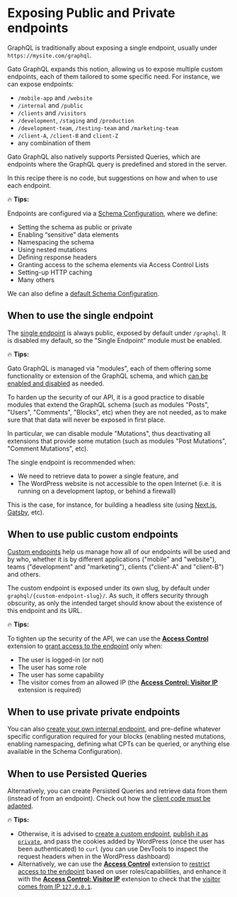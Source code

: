 # Exposing Public and Private endpoints

GraphQL is traditionally about exposing a single endpoint, usually under `https://mysite.com/graphql`.

Gato GraphQL expands this notion, allowing us to expose multiple custom endpoints, each of them tailored to some specific need. For instance, we can expose endpoints:

- `/mobile-app` and `/website`
- `/internal` and `/public`
- `/clients` and `/visitors`
- `/development`, `/staging` and `/production`
- `/development-team`, `/testing-team` and `/marketing-team`
- `/client-A`, `/client-B` and `client-Z`
- any combination of them

Gato GraphQL also natively supports Persisted Queries, which are endpoints where the GraphQL query is predefined and stored in the server.

In this recipe there is no code, but suggestions on how and when to use each endpoint.

<div class="doc-highlight" markdown=1>

🔥 **Tips:**

Endpoints are configured via a [Schema Configuration](https://gatographql.com/guides/use/creating-a-schema-configuration/), where we define:

- Setting the schema as public or private
- Enabling “sensitive” data elements
- Namespacing the schema
- Using nested mutations
- Defining response headers
- Granting access to the schema elements via Access Control Lists
- Setting-up HTTP caching
- Many others

We can also define a [default Schema Configuration](https://gatographql.com/guides/config/defining-the-default-schema-configuration/).

</div>

## When to use the single endpoint

The [single endpoint](https://gatographql.com/guides/config/enabling-and-configuring-the-single-endpoint/) is always public, exposed by default under `/graphql`. It is disabled my default, so the "Single Endpoint" module must be enabled.

<div class="doc-highlight" markdown=1>

🔥 **Tips:**

Gato GraphQL is managed via "modules", each of them offering some functionality or extension of the GraphQL schema, and which [can be enabled and disabled](https://gatographql.com/guides/config/browsing-enabling-and-disabling-modules/) as needed.

To harden up the security of our API, it is a good practice to disable modules that extend the GraphQL schema (such as modules "Posts", "Users", "Comments", "Blocks", etc) when they are not needed, as to make sure that that data will never be exposed in first place.

In particular, we can disable module "Mutations", thus deactivating all extensions that provide some mutation (such as modules "Post Mutations", "Comment Mutations", etc).

</div>

The single endpoint is recommended when:

- We need to retrieve data to power a single feature, and
- The WordPress website is not accessible to the open Internet (i.e. it is running on a development laptop, or behind a firewall)

This is the case, for instance, for building a headless site (using [Next.js](https://nextjs.org/), [Gatsby](https://www.gatsbyjs.com/), etc).

## When to use public custom endpoints

[Custom endpoints](https://gatographql.com/guides/use/creating-a-custom-endpoint/) help us manage how all of our endpoints will be used and by who, whether it is by different applications ("mobile" and "website"), teams ("development" and "marketing"), clients ("client-A" and "client-B") and others.

The custom endpoint is exposed under its own slug, by default under `graphql/{custom-endpoint-slug}/`. As such, it offers security through obscurity, as only the intended target should know about the existence of this endpoint and its URL.

<div class="doc-highlight" markdown=1>

🔥 **Tips:**

To tighten up the security of the API, we can use the [**Access Control**](https://gatographql.com/extensions/access-control/) extension to [grant access to the endpoint](https://gatographql.com/guides/use/defining-access-control/) only when:

- The user is logged-in (or not)
- The user has some role
- The user has some capability
- The visitor comes from an allowed IP (the [**Access Control: Visitor IP**](https://gatographql.com/extensions/access-control-visitor-ip/) extension is required)

</div>



## When to use private private endpoints

You can also [create your own internal endpoint](https://gatographql.com/guides/config/creating-custom-internal-endpoints-for-blocks/), and pre-define whatever specific configuration required for your blocks (enabling nested mutations, enabling namespacing, defining what CPTs can be queried, or anything else available in the Schema Configuration).

## When to use Persisted Queries

Alternatively, you can create Persisted Queries and retrieve data from them (instead of from an endpoint). Check out how the [client code must be adapted](https://gatographql.com/guides/intro/connecting-to-the-graphql-server-from-a-client/#heading-executing-persisted-queries).



<div class="doc-highlight" markdown=1>

🔥 **Tips:**

- Otherwise, it is advised to [create a custom endpoint](https://gatographql.com/guides/use/creating-a-custom-endpoint/), [publish it as `private`](https://gatographql.com/guides/special-features/public-private-and-password-protected-endpoints/#heading-private-endpoints), and pass the cookies added by WordPress (once the user has been authenticated) to `curl` (you can use DevTools to inspect the request headers when in the WordPress dashboard)
- Alternatively, we can use the [**Access Control**](https://gatographql.com/extensions/access-control/) extension to [restrict access to the endpoint](https://gatographql.com/guides/use/defining-access-control/) based on user roles/capabilities, and enhance it with the [**Access Control: Visitor IP**](https://gatographql.com/extensions/access-control-visitor-ip/) extension to check that the [visitor comes from IP `127.0.0.1`](https://gatographql.com/guides/config/restricting-access-by-visitor-ip/).

</div>